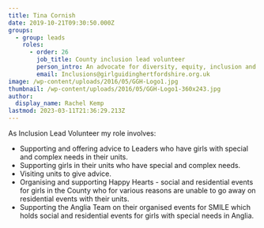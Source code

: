 ```yaml
---
title: Tina Cornish
date: 2019-10-21T09:30:50.000Z
groups:
  - group: leads
    roles:
      - order: 26
        job_title: County inclusion lead volunteer
        person_intro: An advocate for diversity, equity, inclusion and belonging (DEIB) providing support to Hertfordshire county volunteers to enable them to create a diverse and supportive space that promotes understanding, celebrates differences and empowers everyone to thrive.
        email: Inclusions@girlguidinghertfordshire.org.uk
image: /wp-content/uploads/2016/05/GGH-Logo1.jpg
thumbnail: /wp-content/uploads/2016/05/GGH-Logo1-360x243.jpg
author:
  display_name: Rachel Kemp
lastmod: 2023-03-11T21:36:29.213Z
---
```


As Inclusion Lead Volunteer my role involves:

- Supporting and offering advice to Leaders who have girls with special and complex needs in their units.
- Supporting girls in their units who have special and complex needs.
- Visiting units to give advice.
- Organising and supporting Happy Hearts - social and residential events for girls in the County who for various reasons are unable to go away on residential events with their units.
- Supporting the Anglia Team on their organised events for SMILE which holds social and residential events for girls with special needs in Anglia.
